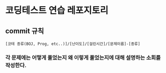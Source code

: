 # 코딩테스트 연습 레포지토리

## commit 규칙

```
[코테 종류(BOJ, Prog, etc..)]/[난이도]/[걸린시간]/[문제이름]-[종류]
```

### 각 문제에는 어떻게 풀었는지 왜 이렇게 풀었는지에 대해 설명하는 소회를 작성한다.

